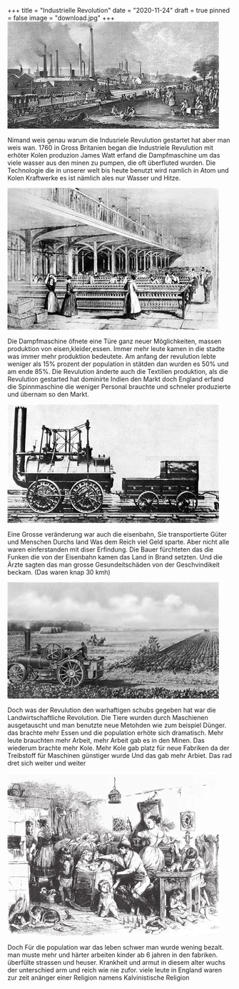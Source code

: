 +++
title = "Industrielle Revolution"
date = "2020-11-24"
draft = true
pinned = false
image = "download.jpg"
+++
![](download.jpg)

Nimand weis genau warum die Indusriele Revulution gestartet hat aber man weis wan. 1760 in Gross Britanien  began die Industriele Revulution mit erhöter Kolen produzion James Watt erfand die Dampfmaschine um das viele wasser aus den minen zu pumpen, die oft überfluted wurden. Die Technologie die in unserer welt bis heute benutzt wird namlich in Atom und Kolen Kraftwerke es ist nämlich ales nur Wasser und Hitze. 

![Eine Textilien Fabrick](download-11-.jpg)

Die Dampfmaschine öfnete eine Türe ganz neuer Möglichkeiten, massen produktion von eisen,kleider,essen. Immer mehr leute kamen in die stadte was immer mehr produktion bedeutete. Am anfang der revulution lebte weniger als 15% prozent der population in stätden dan wurden es 50% und am ende 85%. Die Revulution änderte auch die Textilien produktion, als die Revulution gestarted hat dominirte Indien den Markt doch England erfand die Spinnmaschine die weniger Personal brauchte und schneler produzierte und übernam so den Markt.

![Eine der ersten eisenbäne](download-61-.jpg)

Eine Grosse veränderung war auch die eisenbahn, Sie transportierte  Güter und Menschen Durchs land Was dem Reich viel Geld sparte. Aber nicht alle waren einferstanden mit diser Erfindung. Die Bauer fürchteten das die Funken die von der Eisenbahn kamen das Land in Brand setzten. Und die Ärzte sagten das man grosse Gesundeitschäden von der Geschvindikeit beckam. (Das waren knap 30 kmh) 

![E](download-1-.jpg)

Doch was der Revulution den warhaftigen schubs gegeben hat war die Landwirtschaftliche Revolution. Die Tiere wurden durch Maschienen ausgetauscht und man benutzte neue Metohden wie zum beispiel Dünger. das brachte mehr Essen und die population erhöte sich dramatisch. Mehr leute brauchten mehr Arbeit, mehr Arbeit gab es in den Minen. Das wiederum brachte mehr Kole. Mehr Kole gab platz für neue Fabriken da der Treibstoff für Maschinen günstiger wurde Und das gab mehr Arbiet. Das rad dret sich weiter und weiter 

![](download-2-.jpg)

Doch Für die population war das leben schwer man wurde wening bezalt. man muste mehr und härter arbeiten kinder ab 6 jahren in den fabriken. überfülte strassen und heuser. Krankheit und armut in diesem alter wuchs der unterschied arm und reich wie nie zufor. viele leute in England waren zur zeit anänger einer Religion namens Kalvinistische Religion